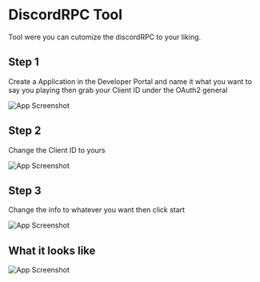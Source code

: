 # DiscordRPC Tool

Tool were you can cutomize the discordRPC to your liking.

## Step 1
Create a Application in the Developer Portal and name it what you want to say you playing then grab your Client ID under the OAuth2 general

![App Screenshot](https://i.imgur.com/464hcTA.png)

## Step 2

Change the Client ID to yours

![App Screenshot](https://i.imgur.com/15QdWV4.png)

## Step 3
Change the info to whatever you want then click start

![App Screenshot](https://i.imgur.com/jsXvLbb.png)

## What it looks like

![App Screenshot](https://i.imgur.com/yyyMQkj.png)

